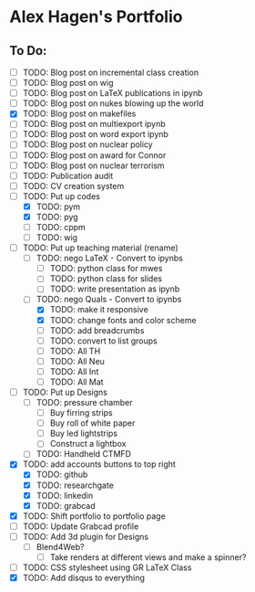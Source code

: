 # Alex Hagen's Portfolio

## To Do:

- [ ] TODO: Blog post on incremental class creation
- [ ] TODO: Blog post on wig
- [ ] TODO: Blog post on LaTeX publications in ipynb
- [ ] TODO: Blog post on nukes blowing up the world
- [x] TODO: Blog post on makefiles
- [ ] TODO: Blog post on multiexport ipynb
- [ ] TODO: Blog post on word export ipynb
- [ ] TODO: Blog post on nuclear policy
- [ ] TODO: Blog post on award for Connor
- [ ] TODO: Blog post on nuclear terrorism
- [ ] TODO: Publication audit
- [ ] TODO: CV creation system
- [ ] TODO: Put up codes
	- [x] TODO: pym
	- [x] TODO: pyg
	- [ ] TODO: cppm
	- [ ] TODO: wig
- [ ] TODO: Put up teaching material (rename)
	- [ ] TODO: nego LaTeX - Convert to ipynbs
		- [ ] TODO: python class for mwes
		- [ ] TODO: python class for slides
		- [ ] TODO: write presentation as ipynb
	- [ ] TODO: nego Quals - Convert to ipynbs
		- [x] TODO: make it responsive
		- [x] TODO: change fonts and color scheme
		- [ ] TODO: add breadcrumbs
		- [ ] TODO: convert to list groups
		- [ ] TODO: All TH
		- [ ] TODO: All Neu
		- [ ] TODO: All Int
		- [ ] TODO: All Mat
- [ ] TODO: Put up Designs
	- [ ] TODO: pressure chamber
		- [ ] Buy firring strips
		- [ ] Buy roll of white paper
		- [ ] Buy led lightstrips
		- [ ] Construct a lightbox
	- [ ] TODO: Handheld CTMFD
- [x] TODO: add accounts buttons to top right
	- [x] TODO: github
	- [x] TODO: researchgate
	- [x] TODO: linkedin
	- [x] TODO: grabcad
- [x] TODO: Shift portfolio to portfolio page
- [ ] TODO: Update Grabcad profile
- [ ] TODO: Add 3d plugin for Designs
  - [ ] Blend4Web?
	- [ ] Take renders at different views and make a spinner?
- [ ] TODO: CSS stylesheet using GR LaTeX Class
- [x] TODO: Add disqus to everything
